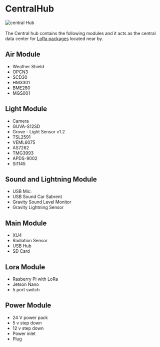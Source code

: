 # CentralHub
![central Hub](https://github.com/mi3nts/centralHub/blob/master/res/centralHub.png)
</br>
</br>
The Central hub contains the following modules and it acts as the central data center for [LoRa packages](https://github.com/mi3nts/loRaNode) located near by. 

## Air Module 
 - Weather Shield
 - OPCN3  
 - SCD30  
 - HM3301 
 - BME280 
 - MGS001 
  
 ## Light Module 
- Camera                    
- GUVA-S12SD                
- Grove - Light Sensor v1.2 
- TSL2591                     
- VEML6075                  
- AS7262                    
- TMG3993                   
- APDS-9002                 
- Si1145                    

## Sound and Lightning Module 
- USB Mic:                    
- USB Sound Car Sabrent       
- Gravity Sound Level Monitor  
- Gravity Lightning Sensor    

## Main Module
- XU4  
- Radiation Sensor   
- USB Hub
- SD Card

## Lora Module 
- Rasberry Pi with LoRa 
- Jetson Nano 
- 5 port switch

## Power Module 
- 24 V power pack
- 5 v step down  
- 12 v step down 
- Power inlet 
- Plug

